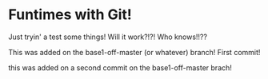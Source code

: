 # Funtimes with Git!

Just tryin' a test some things! Will it work?!?! Who knows!!??

This was added on the base1-off-master (or whatever) branch! First commit!

this was added on a second commit on the base1-off-master brach!
